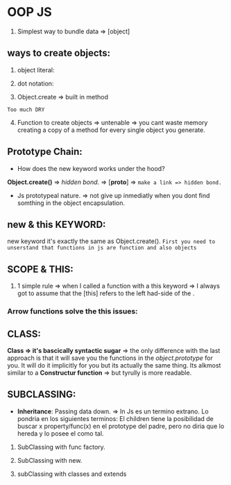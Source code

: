 # OOP JS

1. Simplest way to bundle data => [object]

## ways to create objects:
1. object literal:
<script>
    const object = {
        name: 'foo',
        age: 36,
        talk(){
            console.log('Hello');
        }
    };
</script>

2.  dot notation:
<script>
    const object2 = {};

    object2.name = 'Adrian';
    object2.age = 20;
    object2.talk = function(){ console.log('Hello');}
</script>

3. Object.create => built in method

`Too much DRY`

4. Function to create objects => untenable => you cant waste memory creating a copy of a method for every single object you generate.

## Prototype Chain:

- How does the new keyword works under the hood? 

**Object.create()** => *hidden bond*. => [__proto__] => `make a link => hidden bond.`
- Js prototypeal nature. => not give up inmediatly when you dont find somthing in the object encapsulation.

## new & this KEYWORD:
new keyword it's exactly the same as Object.create().
`First you need to unserstand that functions in js are function and also objects`

## SCOPE & THIS:
1. 1 simple rule => when I called a function with a this keyword => I always got to assume that the [this] refers to the left had-side of the .
<script>
    //code 
    function increment(){
        this.score++
    }
    user20.increment // this is refering to user20
</script>

### Arrow functions solve the this issues: 
<script>
    function UserCreator(name, score){
    this.name = name;
    this.score = score;
};

UserCreator.prototype.increment = function(){
    const addOne = () => {
        this.score += 1;
    }
    addOne();
};

UserCreator.prototype.login = function(){
   console.log(this.name + ' has logged in')
};
</script>

## CLASS: 
**Class => it's bascically syntactic sugar** => the only difference with the last approach is that it will save you the functions in the *object.prototype* for you. It will do it implicitly for you but its actually the same thing.
 Its alkmost similar to a **Constructur function** => but tyrully is more readable.

 <script>
    // CLASS IMPLEMENTATION:
class UserCreator2 {
    constructor (name, score) {
        this.name = name;
        this.score = score;
    } // this here is actually more like a "autogenerated object"
    increment(){
        this.score++
    }
    decrement(){
        this.score--
    }
}

user30 = new UserCreator2('Philipe', 78)
user30.increment()
console.log(user30)
 </script>

 ## SUBCLASSING: 
 - **Inheritance**: Passing data down. => In Js es un termino extrano. Lo pondria en los siguientes terminos: El children tiene la posibilidad de buscar x property/func(x) en el prototype del padre, pero no diria que lo hereda y lo posee el como tal.  

 1. SubClassing with func factory. 

 2. SubClassing with new.

 3. subClassing with classes and extends